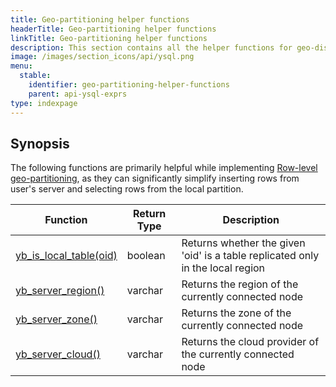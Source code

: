 ```yaml
---
title: Geo-partitioning helper functions
headerTitle: Geo-partitioning helper functions
linkTitle: Geo-partitioning helper functions
description: This section contains all the helper functions for geo-distribution.
image: /images/section_icons/api/ysql.png
menu:
  stable:
    identifier: geo-partitioning-helper-functions
    parent: api-ysql-exprs
type: indexpage
---
```


## Synopsis

The following functions are primarily helpful while implementing [Row-level geo-partitioning](../../../../explore/multi-region-deployments/row-level-geo-partitioning/), as they can significantly simplify inserting rows from user's server and selecting rows from the local partition.

| Function | Return Type |Description |
|-----------|------------|-------------|
| [yb_is_local_table(oid)](func_yb_is_local_table) | boolean | Returns whether the given 'oid' is a table replicated only in the local region |
| [yb_server_region()](func_yb_server_region) | varchar | Returns the region of the currently connected node |
| [yb_server_zone()](func_yb_server_zone) | varchar | Returns the zone of the currently connected node |
| [yb_server_cloud()](func_yb_server_cloud) | varchar | Returns the cloud provider of the currently connected node |
